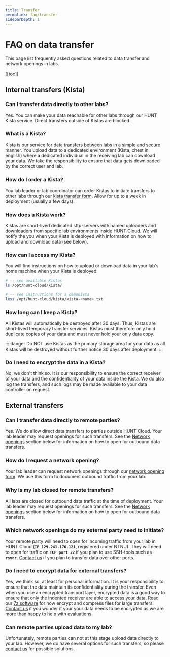 ```yaml
---
title: Transfer
permalink: faq/transfer
sidebarDepth: 1
---
```


# FAQ on data transfer

This page list frequently asked questions related to data transfer and network openings in labs.

[[toc]]

## Internal transfers (Kista)

### Can I transfer data directly to other labs? 

Yes. You can make your data reachable for other labs through our HUNT Kista service. Direct transfers outside of Kistas are blocked. 

### What is a Kista? 

Kista is our service for data transfers between labs in a simple and secure manner. You upload data to a dedicated environment (Kista, chest in english) where a dedicated individual in the receiving lab can download your data. We take the responsibility to ensure that data gets downloaded by the correct user and lab.

### How do I order a Kista? 

You lab leader or lab coordinator can order Kistas to initiate transfers to other labs through our [kista transfer form](/about/agreements/#kista-transfer-form). Allow for up to a week in deployment (usually a few days). 

### How does a Kista work? 

Kistas are short-lived dedicated sftp-servers with named uploaders and downloaders from specific lab environments inside HUNT Cloud. We will notify the you when your Kista is deployed with information on how to upload and download data (see below). 

### How can I access my Kista? 

You will find instructions on how to upload or download data in your lab's home machine when your Kista is deployed: 

```bash
# -- see available Kistas
ls /opt/hunt-cloud/kista/

# -- see instructions for a demokista
less /opt/hunt-cloud/kista/kista-<name>.txt 
```

### How long can I keep a Kista? 

All Kistas will automatically be destroyed after 30 days. Thus, Kistas are short-lived temporary transfer services. Kistas must therefore only hold duplicate copies of your data and must never hold your only data copy. 

::: danger
Do NOT use Kistas as the primary storage area for your data as all Kistas will be destroyed without further notice 30 days after deployment.
:::

### Do I need to encrypt the data in a Kista? 

No, we don't think so. It is our responsibility to ensure the correct receiver of your data and the confidentiality of your data inside the Kista. We do also log the transfers, and such logs may be made available to your data controller on request.







## External transfers

### Can I transfer data directly to remote parties? 

Yes. We do allow direct data transfers to parties outside HUNT Cloud. Your lab leader may request openings for such transfers. See the [Network openings](/faq/transfer/#how-do-i-request-a-network-opening) section below for information on how to open for outbound data transfers.

### How do I request a network opening? 

Your lab leader can request network openings through our [network opening form](/about/agreements/#network-opening-form). We use this form to document outbound traffic from your lab.

### Why is my lab closed for remote transfers? 

All labs are closed for outbound data traffic at the time of deployment. Your lab leader may request openings for such transfers. See the [Network openings](/faq/transfer/#how-do-i-request-a-network-opening) section below for information on how to open for outbound data transfers.

### Which network openings do my external party need to initiate? 

Your remote party will need to open for incoming traffic from your lab in HUNT Cloud (**`IP 129.241.176.121`**, registered under NTNU). They will need to open for traffic on **`TCP port 22`** if you plan to use SSH-tools such as **`rsync`**. [Contact us](/contact) if you plan to transfer data over other ports.

### Do I need to encrypt data for external transfers? 

Yes, we think so, at least for personal information. It is your responsibility to ensure that the data maintain its confidentiality during the transfer. Even when you use an encrypted transport layer, encrypted data is a good way to ensure that only the indented receiver are able to access your data. Read our [7z software](/working-in-your-lab/technical-tools/7z/#install-the-software) for how encrypt and compress files for large transfers. [Contact us](/contact) if you wonder if your your data needs to be encrypted as we are more than happy to help with evaluations.

### Can remote parties upload data to my lab? 

Unfortunately, remote parties can not at this stage upload data directly to your lab. However, we do have several options for such transfers, so please [contact us](/contact-us) for possible solutions.


